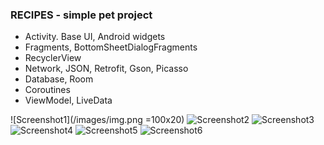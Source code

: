 ### RECIPES - simple pet project 


- Activity. Base UI, Android widgets
- Fragments, BottomSheetDialogFragments
- RecyclerView
- Network, JSON, Retrofit, Gson, Picasso
- Database, Room
- Coroutines
- ViewModel, LiveData

![Screenshot1](/images/img.png =100x20)
![Screenshot2](/images/img_1.png)
![Screenshot3](/images/img_2.png)
![Screenshot4](/images/img_3.png)
![Screenshot5](/images/img_4.png)
![Screenshot6](/images/img_5.png)